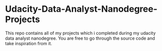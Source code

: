 # Udacity-Data-Analyst-Nanodegree-Projects
This repo contains all of my projects which i completed during my udacity data analyst nanodegree. You are free to go through the source code and take inspiration from it.
